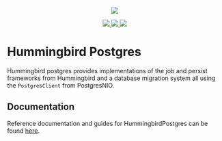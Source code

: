 <p align="center">
<picture>
  <source media="(prefers-color-scheme: dark)" srcset="https://github.com/hummingbird-project/hummingbird/assets/9382567/48de534f-8301-44bd-b117-dfb614909efd">
  <img src="https://github.com/hummingbird-project/hummingbird/assets/9382567/e371ead8-7ca1-43e3-8077-61d8b5eab879">
</picture>
</p>  
<p align="center">
<a href="https://swift.org">
  <img src="https://img.shields.io/badge/swift-5.9-brightgreen.svg"/>
</a>
<a href="https://github.com/hummingbird-project/hummingbird-postgres/actions?query=workflow%3ACI">
  <img src="https://github.com/hummingbird-project/hummingbird-postgres/actions/workflows/ci.yml/badge.svg?branch=main"/>
</a>
<a href="https://discord.gg/7ME3nZ7mP2">
  <img src="https://img.shields.io/badge/chat-discord-brightgreen.svg"/>
</a>
</p>

# Hummingbird Postgres

Hummingbird postgres provides implementations of the job and persist frameworks from Hummingbird and a database migration system all using the `PostgresClient` from PostgresNIO.

## Documentation

Reference documentation and guides for HummingbirdPostgres can be found [here](https://docs.hummingbird.codes/2.0/documentation/hummingbirdpostgres).
